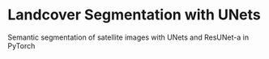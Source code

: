 # Landcover Segmentation with UNets
Semantic segmentation of satellite images with UNets and ResUNet-a in PyTorch
